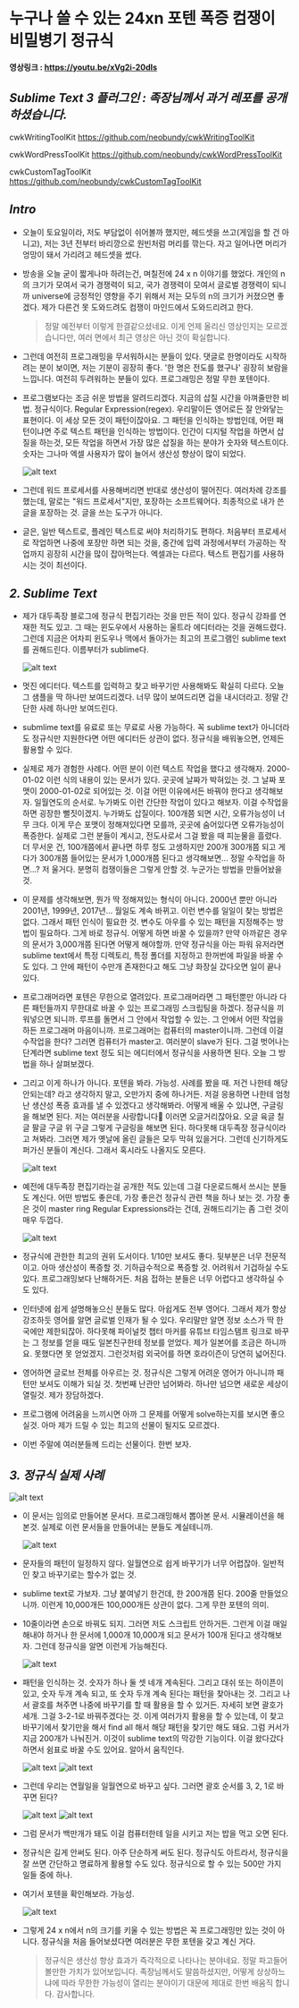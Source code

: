 # 누구나 쓸 수 있는 24xn 포텐 폭증 컴쟁이 비밀병기 정규식

**영상링크 : https://youtu.be/xVg2i-20dIs**

## ***Sublime Text 3 플러그인 : 족장님께서 과거 레포를 공개하셨습니다.***

cwkWritingToolKit
https://github.com/neobundy/cwkWritingToolKit

cwkWordPressToolKit
https://github.com/neobundy/cwkWordPressToolKit

cwkCustomTagToolKit  
https://github.com/neobundy/cwkCustomTagToolKit

## ***Intro***

- 오늘이 토요일이라, 저도 부담없이 쉬어볼까 했지만, 헤드셋을 쓰고(게임을 할 건 아니고), 저는 3년 전부터 바리깡으로 원빈처럼 머리를 깎는다. 자고 일어나면 머리가 엉망이 돼서 가리려고 헤드셋을 썼다.

- 방송을 오늘 굳이 짧게나마 하려는건, 며칠전에 24 x n 이야기를 했었다. 개인의 n의 크기가 모여서 국가 경쟁력이 되고, 국가 경쟁력이 모여서 글로벌 경쟁력이 되니까 universe에 긍정적인 영향을 주기 위해서 저는 모두의 n의 크기가 커졌으면 좋겠다. 제가 다른건 못 도와드려도 컴쟁이 마인드에서 도와드리려고 한다. 

    > 정말 예전부터 이렇게 한결같으셨네요. 이게 언제 올리신 영상인지는 모르겠습니다만, 여러 면에서 최근 영상은 아닌 것이 확실합니다.

- 그런데 여전히 프로그래밍을 무서워하시는 분들이 있다. 댓글로 한명이라도 시작하려는 분이 보이면, 저는 기분이 굉장히 좋다. '한 명은 전도를 했구나' 굉장히 보람을 느낍니다. 여전히 두려워하는 분들이 있다. 프로그래밍은 정말 무한 포텐이다.

- 프로그램보다는 조금 쉬운 방법을 알려드리겠다. 지금의 삽질 시간을 아껴줄만한 비법. 정규식이다. Regular Expression(regex). 우리말이든 영어로든 잘 안와닿는 표현이다. 이 세상 모든 것이 패턴이잖아요. 그 패턴을 인식하는 방법인데, 어떤 패턴이냐면 주로 텍스트 패턴을 인식하는 방법이다. 인간이 디지털 작업을 하면서 삽질을 하는것, 모든 작업을 하면서 가장 많은 삽질을 하는 분야가 숫자와 텍스트이다. 숫자는 그나마 엑셀 사용자가 많이 늘어서 생산성 향상이 많이 되었다.

    ![alt text](Images/image-21.png)

- 그런데 워드 프로세서를 사용해버리면 반대로 생산성이 떨어진다. 여러차례 강조를 했는데, 말로는 "워드 프로세서"지만, 포장하는 소프트웨어다. 최종적으로 내가 쓴 글을 포장하는 것. 글을 쓰는 도구가 아니다.

- 글은, 일반 텍스트로, 플레인 텍스트로 써야 처리하기도 편하다. 처음부터 프로세서로 작업하면 나중에 포장만 하면 되는 것을, 중간에 입력 과정에서부터 가공하는 작업까지 굉장히 시간을 많이 잡아먹는다. 엑셀과는 다르다. 텍스트 편집기를 사용하시는 것이 최선이다.

## ***2. Sublime Text***

- 제가 대두족장 블로그에 정규식 편집기라는 것을 만든 적이 있다. 정규식 강좌를 연재한 적도 있고. 그 때는 윈도우에서 사용하는 울트라 에디터라는 것을 권해드렸다. 그런데 지금은 어차피 윈도우나 맥에서 돌아가는 최고의 프로그램인 sublime text를 권해드린다. 이름부터가 sublime다.

    ![alt text](Images/image-22.png)

- 멋진 에디터다. 텍스트를 입력하고 찾고 바꾸기만 사용해봐도 확실히 다르다. 오늘 그 샘플을 딱 하나만 보여드리겠다. 너무 많이 보여드리면 겁을 내시더라고. 정말 간단한 사례 하나만 보여드린다. 

- submlime text를 유료로 또는 무료로 사용 가능하다. 꼭 sublime text가 아니더라도 정규식만 지원한다면 어떤 에디터든 상관이 없다. 정규식을 배워놓으면, 언제든 활용할 수 있다. 

- 실제로 제가 경험한 사례다. 어떤 분이 이런 텍스트 작업을 했다고 생각해자. 2000-01-02 이런 식의 내용이 있는 문서가 있다. 곳곳에 날짜가 박혀있는 것. 그 날짜 포맷이 2000-01-02로 되어있는 것. 이걸 어떤 이유에서든 바꿔야 한다고 생각해보자. 일월연도의 순서로. 누가봐도 이런 간단한 작업이 있다고 해보자. 이걸 수작업을 하면 굉장한 뻘짓이겠지. 누가봐도 삽질이다. 100개쯤 되면 시간, 오류가능성이 너무 크다. 이게 무슨 포맷이 정해져있다면 모를까, 곳곳에 숨어있다면 오류가능성이 폭증한다. 실제로 그런 분들이 계시고, 전도사로서 그걸 봤을 때 피눈물을 흘렸다. 더 무서운 건, 100개쯤에서 끝나면 하루 정도 고생하지만 200개 300개쯤 되고 게다가 300개쯤 들어있는 문서가 1,000개쯤 된다고 생각해보면... 정말 수작업을 하면...? 저 울거다. 분명히 컴쟁이들은 그렇게 안할 것. 누군가는 방법을 만들어놨을 것. 

- 이 문제를 생각해보면, 뭔가 딱 정해져있는 형식이 아니다. 2000년 뿐만 아니라 2001년, 1999년, 2017년... 월일도 계속 바뀌고. 이런 변수를 일일이 찾는 방법은 없다. 그래서 패턴 인식이 필요한 것. 변수도 아우를 수 있는 패턴을 지정해주는 방법이 필요하다. 그게 바로 정규식. 어떻게 하면 바꿀 수 있을까? 만약 아까같은 경우의 문서가 3,000개쯤 된다면 어떻게 해야할까. 만약 정규식을 아는 파워 유저라면 sublime text에서 특정 디렉토리, 특정 폴더를 지정하고 한꺼번에 파일을 바꿀 수도 있다. 그 안에 패턴이 수만개 존재한다고 해도 그냥 화장실 갔다오면 일이 끝나 있다.

- 프로그래머라면 포텐은 무한으로 열려있다. 프로그래머라면 그 패턴뿐만 아니라 다른 패턴들까지 무한대로 바꿀 수 있는 프로그래밍 스크립팅을 하겠다. 정규식을 끼워넣으면 되니까. 루프를 돌면서 그 안에서 작업할 수 있는. 그 안에서 어떤 작업을 하든 프로그래머 마음이니까. 프로그래머는 컴퓨터의 master이니까. 그런데 이걸 수작업을 한다? 그러면 컴퓨터가 master고. 여러분이 slave가 된다. 그걸 벗어나는 단계라면 sublime text 정도 되는 에디터에서 정규식을 사용하면 된다. 오늘 그 방법을 하나 살펴보겠다. 

- 그리고 이게 하나가 아니다. 포텐을 봐라. 가능성. 사례를 봤을 때. 저건 나한테 해당안되는데? 라고 생각하지 말고, 오만가지 중에 하나거든. 저걸 응용하면 나한테 엄청난 생산성 폭증 효과를 낼 수 있겠다고 생각해봐라. 어떻게 배울 수 있냐면, 구글링을 해보면 된다. 저는 여러분을 사랑합니다🤣 이러면 오글거리잖아요. 오글 육글 칠글 팔글 구글 위 구글 그렇게 구글링을 해보면 된다. 하다못해 대두족장 정규식이라고 쳐봐라. 그러면 제가 옛날에 올린 글들은 모두 막혀 있을거다. 그런데 신기하게도 퍼가신 분들이 계신다. 그래서 혹시라도 나올지도 모른다. 

    ![alt text](Images/image-23.png)

- 예전에 대두족장 편집기라는걸 공개한 적도 있는데 그걸 다운로드해서 쓰시는 분들도 계신다. 어떤 방법도 좋은데, 가장 좋은건 정규식 관련 책을 하나 보는 것. 가장 좋은 것이 master ring Regular Expressions라는 건데, 권해드리기는 좀 그런 것이 매우 두껍다.

    ![alt text](Images/image-24.png)

- 정규식에 관한한 최고의 권위 도서이다. 1/10만 보셔도 좋다. 뒷부분은 너무 전문적이고. 아마 생산성이 폭증할 것. 기하급수적으로 폭증할 것. 어려워서 기겁하실 수도 있다. 프로그래밍보다 난해하거든. 처음 접하는 분들은 너무 어렵다고 생각하실 수도 있다. 

- 인터넷에 쉽게 설명해놓으신 분들도 많다. 아쉽게도 전부 영어다. 그래서 제가 항상 강조하듯 영어를 알면 글로벌 인재가 될 수 있다. 우리말만 알면 정보 소스가 딱 한국에만 제한되잖아. 하다못해 파이널컷 챕터 마커를 유튜브 타임스탬프 링크로 바꾸는 그 정보를 얻을 때도 일본친구한테 정보를 얻었다. 제가 일본어를 조금은 하니까요. 못했다면 못 얻었겠지. 그런것처럼 외국어를 하면 호라이즌이 당연히 넓어진다. 

- 영어하면 글로브 전체를 아우르는 것. 정규식은 그렇게 어려운 영어가 아니니까 패턴만 보셔도 이해가 되실 것. 첫번째 난관만 넘어봐라. 하나만 넘으면 새로운 세상이 열릴것. 제가 장담하겠다.

- 프로그램에 어려움을 느끼시면 아까 그 문제를 어떻게 solve하는지를 보시면 좋으실것. 아마 제가 드릴 수 있는 최고의 선물이 될지도 모르겠다. 

- 이번 주말에 여러분들께 드리는 선물이다. 한번 보자.

## ***3. 정규식 실제 사례***

![alt text](Images/image-25.png)

- 이 문서는 임의로 만들어본 문서다. 프로그래밍해서 뽑아본 문서. 시뮬레이션을 해본것. 실제로 이런 문서들을 만들어내는 분들도 계실테니까.

    ![alt text](Images/image-26.png)

- 문자들의 패턴이 일정하지 않다. 일월연으로 쉽게 바꾸기가 너무 어렵잖아. 일반적인 찾고 바꾸기로는 할수가 없는 것. 

- sublime text로 가보자. 그냥 붙여넣기 한건데, 한 200개쯤 된다. 200줄 만들었으니까. 이런게 10,000개든 100,000개든 상관이 없다. 그게 무한 포텐의 의미. 

- 10줄이라면 손으로 바꿔도 되지. 그러면 저도 스크립트 안하거든. 그런게 이걸 매일 해내야 하거나 한 문서에 1,000개 10,000개 되고 문서가 100개 된다고 생각해보자. 그런데 정규식을 알면 이런게 가능해진다. 

    ![alt text](Images/image-27.png)

- 패턴을 인식하는 것. 숫자가 하나 둘 셋 네개 계속된다. 그리고 대쉬 또는 하이픈이 있고, 숫자 두개 계속 되고, 또 숫자 두개 계속 된다는 패턴을 찾아내는 것. 그리고 나서 괄호를 쳐주면 나중에 바꾸기를 할 때 활용을 할 수 있거든. 자세히 보면 괄호가 세개. 그걸 3-2-1로 바꿔주겠다는 것. 이게 여러가지 활용을 할 수 있는데, 이 찾고 바꾸기에서 찾기만을 해서 find all 해서 해당 패턴을 찾기만 해도 돼요. 그럼 커서가 지금 200개가 나눠진거. 이것이 sublime text의 막강한 기능이다. 이걸 왔다갔다 하면서 쉼표로 바꿀 수도 있어요. 알아서 움직인다. 

    ![alt text](Images/image-28.png)
    ![alt text](Images/image-29.png)

- 그런데 우리는 연월일을 일월연으로 바꾸고 싶다. 그러면 괄호 순서를 3, 2, 1로 바꾸면 된다? 

    ![alt text](Images/image-30.png)
    ![alt text](Images/image-31.png)

- 그럼 문서가 백만개가 돼도 이걸 컴퓨터한테 일을 시키고 저는 밥을 먹고 오면 된다. 

- 정규식은 길게 안써도 된다. 아주 단순하게 써도 된다. 정규식도 아트라서, 정규식을 잘 쓰면 간단하고 명료하게 활용할 수도 있다. 정규식으로 할 수 있는 500만 가지 일들 중에 하나. 

- 여기서 포텐을 확인해보라. 가능성. 

    ![alt text](Images/image-32.png)

- 그렇게 24 x n에서 n의 크기를 키울 수 있는 방법은 꼭 프로그래밍만 있는 것이 아니다. 정규식을 처음 들어보셨다면 여러분은 무한 포텐을 갖고 계신 거다.

    > 정규식은 생산성 향상 효과가 즉각적으로 나타나는 분야네요. 정말 파고들어 볼만한 가치가 있어보입니다. 족장님께서도 말씀하셨지만, 어떻게 상상하느냐에 따라 무한한 가능성이 열리는 분야이기 대문에 제대로 한번 배움직 합니다. 감사합니다.